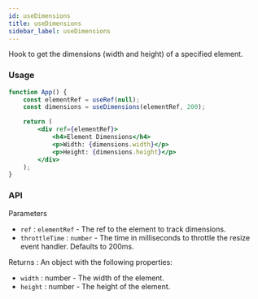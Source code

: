 ```yaml
---
id: useDimensions
title: useDimensions
sidebar_label: useDimensions
---
```


Hook to get the dimensions (width and height) of a specified element.

### Usage

```jsx
function App() {
	const elementRef = useRef(null);
	const dimensions = useDimensions(elementRef, 200);

	return (
		<div ref={elementRef}>
			<h4>Element Dimensions</h4>
			<p>Width: {dimensions.width}</p>
			<p>Height: {dimensions.height}</p>
		</div>
	);
}
```

### API

Parameters

- `ref` : `elementRef` - The ref to the element to track dimensions.
- `throttleTime` : `number` - The time in milliseconds to throttle the resize event handler. Defaults to 200ms.

Returns : An object with the following properties:

- `width` : number - The width of the element.
- `height` : number - The height of the element.
